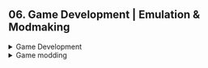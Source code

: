 ## 06. Game Development | Emulation & Modmaking

<details>
<summary> Game Development </summary>

### Game Dev. ~ Langs Engines & Community

- GameDev ideas
    - 2048 (JavaScript + CSS) ~ [Build a 2048 to level up your Game Development](https://youtu.be/wOVEe9eawXc) @ WebDevSimplified
    - Geo Game idea ~ [I Tried Creating a Game Using Real-World Geographic Data](https://youtu.be/sLqXFF8mlEU) @ Sebastian Lague
    - Pokémon (Lua) ~ [Pokémon Coding Tutorial - CS50's Intro to Game Development](https://youtu.be/gx_qorHxBpI) @ fCC

- Pygame limitations: [Pygame's Performance - what you need to know](https://youtu.be/hnKocNdF9-U) @ DaFluffyPotato

- Game Engines
    - Unity
        - Strong C# ~ [Unity in 100 Seconds](https://youtu.be/iqlH4okiQqg) @ Fireship
        - [I wish I had known this before I started Unity Game Development](https://youtu.be/286SGzpUx9o) @ But Why Levin

- GameDev community
    - itch.io ~ [itch.io](https://itch.io/)
    - reddit ~ [reddit communities compiled lol](https://reddit.com)
    - GMTK: [GMTK Game Jam 2022](https://youtu.be/XNCGdi2A6fQ) @ Game Maker's Toolkit
    - Minijuegos (Devs) ~ [Miniplay > Devs](https://ssl.miniplay.com/dev/user/login)

<!-- ME Gamez aye > ### 6.1 ~ Karmaggän
First off, peek into local **Jagger Dress Up** -->

</details>

<details>
<summary> Game modding </summary>

### Game Modding ~ Emulation Mod-making & Reverse Engineering

- Emulation
    - emudev.org ~ [emudev's hub of Discord servers for ALL systems](https://emudev.org/discord_related)
    - Game Cube ~ [Emulation on Gamecube - NES, SNES, GBA, PS1 & more](https://youtu.be/_rYVWzjVWmw) @ Blaine Locklair
    - Emu ROMS: Zophar ~ [Zophar's Domain](https://www.zophar.net/), ... (!) 

- Mod-Making: Mod-making 101 ~ [Game Modding afap](https://youtu.be/4BB1HfvSqAI) @ Techquickie

- Reverse Engineer (Retro Games): [Beginners Guide to Reverse Engineering (Retro Games)](https://www.retroreversing.com/tutorials/introduction) @ Retro Reversing

</details>